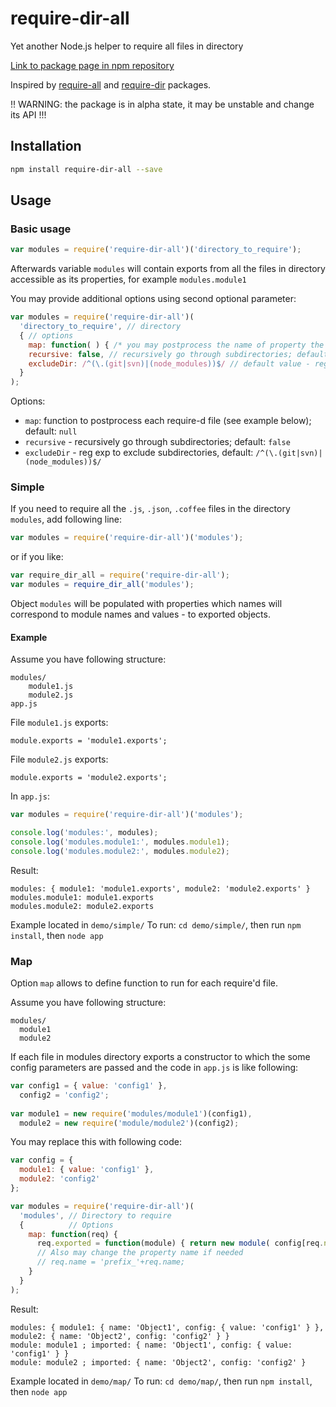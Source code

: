 require-dir-all
=================

Yet another Node.js helper to require all files in directory

[Link to package page in npm repository](https://www.npmjs.com/package/require-dir-all)

Inspired by [require-all](https://github.com/felixge/node-require-all) and 
[require-dir](https://github.com/aseemk/requireDir) packages.

!! WARNING: the package is in alpha state, it may be unstable and change its API  !!!

## Installation

```sh
npm install require-dir-all --save
```

## Usage

### Basic usage

```js
var modules = require('require-dir-all')('directory_to_require');
```

Afterwards variable ```modules``` will contain exports from all the files in directory accessible as its properties, for 
example ```modules.module1```
    
You may provide additional options using second optional parameter:

```js
var modules = require('require-dir-all')(
  'directory_to_require', // directory
  { // options
    map: function( ) { /* you may postprocess the name of property the module will be stored and exported object */ }
    recursive: false, // recursively go through subdirectories; default: false
    excludeDir: /^(\.(git|svn)|(node_modules))$/ // default value - reg exp to exclude subdirectories
  }
);
```

Options:    
- ```map```: function to postprocess each require-d file (see example below); default: ```null```
- ```recursive```  - recursively go through subdirectories; default: ```false```
- ```excludeDir``` - reg exp to exclude subdirectories, default: ```/^(\.(git|svn)|(node_modules))$/```

### Simple
If you need to require all the ```.js```, ```.json```, ```.coffee``` files in the directory ```modules```, add following line:

```js
var modules = require('require-dir-all')('modules');
```
    
or if you like:
    
```js
var require_dir_all = require('require-dir-all');
var modules = require_dir_all('modules');
```

Object ```modules``` will be populated with properties which names will correspond to module names and values - to exported 
objects. 

#### Example 
 
Assume you have following structure:

```
modules/
    module1.js
    module2.js
app.js
```

File ```module1.js``` exports:

```
module.exports = 'module1.exports';
```

File ```module2.js``` exports:

```
module.exports = 'module2.exports';
```

In ```app.js```:

```js
var modules = require('require-dir-all')('modules');

console.log('modules:', modules);
console.log('modules.module1:', modules.module1);
console.log('modules.module2:', modules.module2);
```
    
Result:

```
modules: { module1: 'module1.exports', module2: 'module2.exports' }
modules.module1: module1.exports
modules.module2: module2.exports
```

Example located in ```demo/simple/```
To run: ```cd demo/simple/```, then run ```npm install```, then ```node app```

### Map

Option ```map``` allows to define function to run for each require'd file.

Assume you have following structure:

```
modules/
  module1
  module2
```

If each file in modules directory exports a constructor to which the some config parameters are passed and the code 
in ```app.js``` is like following:

```js
var config1 = { value: 'config1' },
  config2 = 'config2';
  
var module1 = new require('modules/module1')(config1),
  module2 = new require('module/module2')(config2);
```

You may replace this with following code:

```js
var config = {
  module1: { value: 'config1' },
  module2: 'config2'
};

var modules = require('require-dir-all')(
  'modules', // Directory to require
  {          // Options
    map: function(req) {
      req.exported = function(module) { return new module( config[req.name] ); };
      // Also may change the property name if needed
      // req.name = 'prefix_'+req.name;
    }
  }
);
```
    
Result:

```
modules: { module1: { name: 'Object1', config: { value: 'config1' } }, module2: { name: 'Object2', config: 'config2' } }
module: module1 ; imported: { name: 'Object1', config: { value: 'config1' } }
module: module2 ; imported: { name: 'Object2', config: 'config2' }
```

Example located in ```demo/map/```
To run: ```cd demo/map/```, then run ```npm install```, then ```node app```
